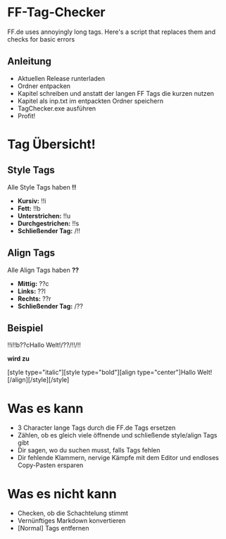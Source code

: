 # FF-Tag-Checker
FF.de uses annoyingly long tags. Here's a script that replaces them and checks for basic errors

## Anleitung
* Aktuellen Release runterladen
* Ordner entpacken
* Kapitel schreiben und anstatt der langen FF Tags die kurzen nutzen
* Kapitel als inp.txt im entpackten Ordner speichern
* TagChecker.exe ausführen
* Profit!

# Tag Übersicht!
## Style Tags
Alle Style Tags haben **!!** 

* **Kursiv:** !!i
* **Fett:** !!b
* **Unterstrichen:** !!u
* **Durchgestrichen:** !!s
* **Schließender Tag:** /!!

## Align Tags
Alle Align Tags haben **??**
* **Mittig:** ??c
* **Links:** ??l
* **Rechts:** ??r
* **Schließender Tag:** /??

## Beispiel
!!i!!b??cHallo Welt!/??/!!/!!

**wird zu**

\[style type="italic"\]\[style type="bold"\]\[align type="center"\]Hallo Welt!\[/align\]\[/style\]\[/style\]

# Was es kann
* 3 Character lange Tags durch die FF.de Tags ersetzen
* Zählen, ob es gleich viele öffnende und schließende style/align Tags gibt
* Dir sagen, wo du suchen musst, falls Tags fehlen
* Dir fehlende Klammern, nervige Kämpfe mit dem Editor und endloses Copy-Pasten ersparen

# Was es nicht kann
* Checken, ob die Schachtelung stimmt
* Vernünftiges Markdown konvertieren
* \[Normal\] Tags entfernen

